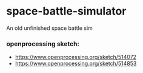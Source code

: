 # space-battle-simulator
An old unfinished space battle sim

### openprocessing sketch:
* https://www.openprocessing.org/sketch/514072
* https://www.openprocessing.org/sketch/514853
